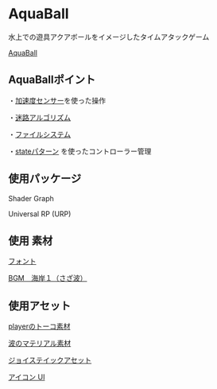 # AquaBall

水上での遊具アクアボールをイメージしたタイムアタックゲーム

[AquaBall](https://github.com/nittayoshihiro/AquaBall)

## AquaBallポイント

・[加速度センサー](https://github.com/nittayoshihiro/AquaBall/blob/master/Assets/Script/GravityController.cs)を使った操作

・[迷路アルゴリズム](https://github.com/nittayoshihiro/AquaBall/blob/master/Assets/Script/DrillingMethod.cs)

・[ファイルシステム](https://github.com/nittayoshihiro/AquaBall/blob/master/Assets/Script/FileController.cs)

・[stateパターン](https://github.com/nittayoshihiro/AquaBall/blob/master/Assets/Script/GravityControllerBaseState.cs) を使ったコントローラー管理

## 使用パッケージ

Shader Graph

Universal RP (URP)

## 使用 素材

[フォント](https://befonts.com/oligopoly-typeface.html)

[BGM　海岸１（さざ波）](https://soundeffect-lab.info/sound/environment/)

## 使用アセット

[playerのトーコ素材](https://unity-chan.com/download/releaseNote.php?id=SD_Toko)

[波のマテリアル素材](https://assetstore.unity.com/packages/2d/textures-materials/floors/five-seamless-tileable-ground-textures-57060)

[ジョイステイックアセット](https://assetstore.unity.com/packages/tools/input-management/joystick-pack-107631)

[アイコン UI](https://assetstore.unity.com/packages/2d/gui/icons/icons-ui-95116?locale=ja-JP)
